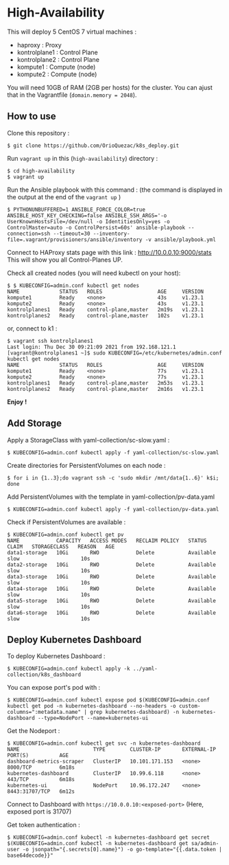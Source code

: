 # High-Availability

This will deploy 5 CentOS 7 virtual machines :
  * haproxy : Proxy  
  * kontrolplane1 : Control Plane
  * kontrolplane2 : Control Plane
  * kompute1 : Compute (node)  
  * kompute2 : Compute (node)  

You will need 10GB of RAM (2GB per hosts) for the cluster. You can ajust that in
the Vagrantfile (`domain.memory = 2048`).

## How to use

Clone this repository :
```
$ git clone https://github.com/OrioQuezac/k8s_deploy.git
```

Run `vagrant up` in this (`high-availability`) directory :
```
$ cd high-availability
$ vagrant up
```

Run the Ansible playbook with this command :
(the command is displayed in the output at the end of the `vagrant up` )
```
$ PYTHONUNBUFFERED=1 ANSIBLE_FORCE_COLOR=true ANSIBLE_HOST_KEY_CHECKING=false ANSIBLE_SSH_ARGS='-o UserKnownHostsFile=/dev/null -o IdentitiesOnly=yes -o ControlMaster=auto -o ControlPersist=60s' ansible-playbook --connection=ssh --timeout=30 --inventory-file=.vagrant/provisioners/ansible/inventory -v ansible/playbook.yml
```

Connect to HAProxy stats page with this link : http://10.0.0.10:9000/stats
This will show you all Control-Planes UP.

Check all created nodes (you will need kubectl on your host):
```
$ $ KUBECONFIG=admin.conf kubectl get nodes
NAME             STATUS   ROLES                  AGE     VERSION
kompute1         Ready    <none>                 43s     v1.23.1
kompute2         Ready    <none>                 43s     v1.23.1
kontrolplanes1   Ready    control-plane,master   2m19s   v1.23.1
kontrolplanes2   Ready    control-plane,master   102s    v1.23.1
```

or, connect to k1 :
```
$ vagrant ssh kontrolplanes1
Last login: Thu Dec 30 09:21:09 2021 from 192.168.121.1
[vagrant@kontrolplanes1 ~]$ sudo KUBECONFIG=/etc/kubernetes/admin.conf kubectl get nodes
NAME             STATUS   ROLES                  AGE     VERSION
kompute1         Ready    <none>                 77s     v1.23.1
kompute2         Ready    <none>                 77s     v1.23.1
kontrolplanes1   Ready    control-plane,master   2m53s   v1.23.1
kontrolplanes2   Ready    control-plane,master   2m16s   v1.23.1
```

**Enjoy !**

## Add Storage

Apply a StorageClass with yaml-collection/sc-slow.yaml :
```
$ KUBECONFIG=admin.conf kubectl apply -f yaml-collection/sc-slow.yaml
```

Create directories for PersistentVolumes on each node :
```
$ for i in {1..3};do vagrant ssh -c 'sudo mkdir /mnt/data{1..6}' k$i; done
```

Add PersistentVolumes with the template in yaml-collection/pv-data.yaml
```
$ KUBECONFIG=admin.conf kubectl apply -f yaml-collection/pv-data.yaml
```

Check if PersistentVolumes are available :
```
$ KUBECONFIG=admin.conf kubectl get pv
NAME            CAPACITY   ACCESS MODES   RECLAIM POLICY   STATUS      CLAIM   STORAGECLASS   REASON   AGE
data1-storage   10Gi       RWO            Delete           Available           slow                    10s
data2-storage   10Gi       RWO            Delete           Available           slow                    10s
data3-storage   10Gi       RWO            Delete           Available           slow                    10s
data4-storage   10Gi       RWO            Delete           Available           slow                    10s
data5-storage   10Gi       RWO            Delete           Available           slow                    10s
data6-storage   10Gi       RWO            Delete           Available           slow                    10s
```

## Deploy Kubernetes Dashboard

To deploy Kubernetes Dashboard :
```
$ KUBECONFIG=admin.conf kubectl apply -k ../yaml-collection/k8s_dashboard
```

You can expose port's pod with :
```
$ KUBECONFIG=admin.conf kubectl expose pod $(KUBECONFIG=admin.conf kubectl get pod -n kubernetes-dashboard --no-headers -o custom-columns=":metadata.name" | grep kubernetes-dashboard) -n kubernetes-dashboard --type=NodePort --name=kubernetes-ui
```

Get the Nodeport :
```
$ KUBECONFIG=admin.conf kubectl get svc -n kubernetes-dashboard
NAME                        TYPE        CLUSTER-IP       EXTERNAL-IP   PORT(S)          AGE
dashboard-metrics-scraper   ClusterIP   10.101.171.153   <none>        8000/TCP         6m18s
kubernetes-dashboard        ClusterIP   10.99.6.118      <none>        443/TCP          6m18s
kubernetes-ui               NodePort    10.96.172.247    <none>        8443:31707/TCP   6m12s
```

Connect to Dashboard with `https://10.0.0.10:<exposed-port>` (Here, exposed port is 31707)

Get token authentication :
```
$ KUBECONFIG=admin.conf kubectl -n kubernetes-dashboard get secret $(KUBECONFIG=admin.conf kubectl -n kubernetes-dashboard get sa/admin-user -o jsonpath="{.secrets[0].name}") -o go-template="{{.data.token | base64decode}}"
```

